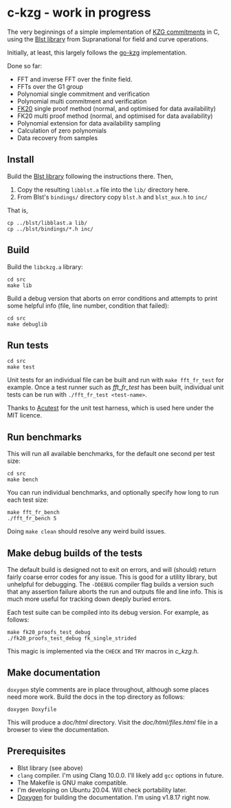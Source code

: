 # c-kzg - work in progress

The very beginnings of a simple implementation of [KZG commitments](https://dankradfeist.de/ethereum/2020/06/16/kate-polynomial-commitments.html) in C, using the [Blst library](https://github.com/supranational/blst) from Supranational for field and curve operations.

Initially, at least, this largely follows the [go-kzg](https://github.com/protolambda/go-kzg) implementation.

Done so far:
  - FFT and inverse FFT over the finite field.
  - FFTs over the G1 group
  - Polynomial single commitment and verification
  - Polynomial multi commitment and verification
  - [FK20](https://github.com/khovratovich/Kate/blob/master/Kate_amortized.pdf) single proof method (normal, and optimised for data availability)
  - FK20 multi proof method (normal, and optimised for data availability)
  - Polynomial extension for data availability sampling
  - Calculation of zero polynomials
  - Data recovery from samples

## Install

Build the [Blst library](https://github.com/supranational/blst) following the instructions there. Then,

1. Copy the resulting `libblst.a` file into the `lib/` directory here.
2. From Blst's `bindings/` directory copy `blst.h` and `blst_aux.h` to `inc/`

That is,

```
cp ../blst/libblast.a lib/
cp ../blst/bindings/*.h inc/
```

## Build

Build the `libckzg.a` library:

```
cd src
make lib
```

Build a debug version that aborts on error conditions and attempts to print some helpful info (file, line number, condition that failed):

```
cd src
make debuglib
```

## Run tests

```
cd src
make test
```

Unit tests for an individual file can be built and run with `make fft_fr_test` for example. Once a test runner such as *fft_fr_test* has been built, individual unit tests can be run with `./fft_fr_test <test-name>`.

Thanks to [Acutest](https://github.com/mity/acutest) for the unit test harness, which is used here under the MIT licence.

## Run benchmarks

This will run all available benchmarks, for the default one second per test size:

```
cd src
make bench
```

You can run individual benchmarks, and optionally specify how long to run each test size:

```
make fft_fr_bench
./fft_fr_bench 5
```

Doing `make clean` should resolve any weird build issues.

## Make debug builds of the tests

The default build is designed not to exit on errors, and will (should) return fairly coarse error codes for any issue. This is good for a utility library, but unhelpful for debugging. The `-DDEBUG` compiler flag  builds a version such that any assertion failure aborts the run and outputs file and line info. This is much more useful for tracking down deeply buried errors.

Each test suite can be compiled into its debug version. For example, as follows:

```
make fk20_proofs_test_debug
./fk20_proofs_test_debug fk_single_strided
```

This magic is implemented via the `CHECK` and `TRY` macros in _c_kzg.h_.

## Make documentation

`doxygen` style comments are in place throughout, although some places need more work. Build the docs in the top directory as follows:

```
doxygen Doxyfile
```

This will produce a _doc/html_ directory. Visit the _doc/html/files.html_ file in a browser to view the documentation.

## Prerequisites

 - Blst library (see above)
 - `clang` compiler. I'm using Clang 10.0.0. I'll likely add `gcc` options in future.
 - The Makefile is GNU make compatible.
 - I'm developing on Ubuntu 20.04. Will check portability later.
 - [Doxygen](https://www.doxygen.nl/index.html) for building the documentation. I'm using v1.8.17 right now.
